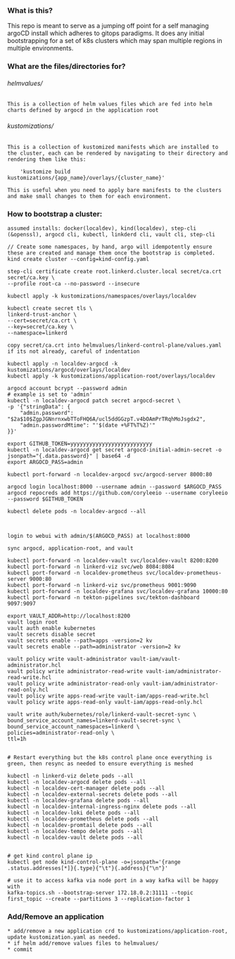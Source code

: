 ### What is this?

This repo is meant to serve as a jumping off point for a self managing argoCD install which adheres to gitops paradigms. It does any initial bootstrapping for a set of k8s clusters which may span multiple regions in multiple environments. 

### What are the files/directories for?

###### helmvalues/

    This is a collection of helm values files which are fed into helm charts defined by argocd in the application root

###### kustomizations/

    This is a collection of kustomized manifests which are installed to the cluster, each can be rendered by navigating to their directory and rendering them like this:
        
        'kustomize build kustomizations/{app_name}/overlays/{cluster_name}'

    This is useful when you need to apply bare manifests to the clusters and make small changes to them for each environment.

### How to bootstrap a cluster:

    assumed installs: docker(localdev), kind(localdev), step-cli (&openssl), argocd cli, kubectl, linkderd cli, vault cli, step-cli

    // Create some namespaces, by hand, argo will idempotently ensure these are created and manage them once the bootstrap is completed.
    kind create cluster --config=kind-config.yaml

    step-cli certificate create root.linkerd.cluster.local secret/ca.crt secret/ca.key \
    --profile root-ca --no-password --insecure

    kubectl apply -k kustomizations/namespaces/overlays/localdev

    kubectl create secret tls \
    linkerd-trust-anchor \
    --cert=secret/ca.crt \
    --key=secret/ca.key \
    --namespace=linkerd

    copy secret/ca.crt into helmvalues/linkerd-control-plane/values.yaml if its not already, careful of indentation

    kubectl apply -n localdev-argocd -k kustomizations/argocd/overlays/localdev
    kubectl apply -k kustomizations/application-root/overlays/localdev

    argocd account bcrypt --password admin
    # example is set to 'admin'
    kubectl -n localdev-argocd patch secret argocd-secret \
    -p '{"stringData": {
        "admin.password": "$2a$10$ZgpJGNnrnxwbTToFHQ6A/ucl5ddGGzpT.v4bOAmPrTRqhMoJsgdx2",
        "admin.passwordMtime": "'$(date +%FT%T%Z)'"
    }}'

    export GITHUB_TOKEN=yyyyyyyyyyyyyyyyyyyyyyyyyy
    kubectl -n localdev-argocd get secret argocd-initial-admin-secret -o jsonpath="{.data.password}" | base64 -d
    export ARGOCD_PASS=admin

    kubectl port-forward -n localdev-argocd svc/argocd-server 8000:80

    argocd login localhost:8000 --username admin --password $ARGOCD_PASS
    argocd repocreds add https://github.com/coryleeio --username coryleeio --password $GITHUB_TOKEN

    kubectl delete pods -n localdev-argocd --all



    login to webui with admin/$(ARGOCD_PASS) at localhost:8000

    sync argocd, application-root, and vault
    
    kubectl port-forward -n localdev-vault svc/localdev-vault 8200:8200
    kubectl port-forward -n linkerd-viz svc/web 8084:8084
    kubectl port-forward -n localdev-prometheus svc/localdev-prometheus-server 9000:80
    kubectl port-forward -n linkerd-viz svc/prometheus 9001:9090
    kubectl port-forward -n localdev-grafana svc/localdev-grafana 10000:80
    kubectl port-forward -n tekton-pipelines svc/tekton-dashboard 9097:9097

    export VAULT_ADDR=http://localhost:8200
    vault login root
    vault auth enable kubernetes
    vault secrets disable secret
    vault secrets enable --path=apps -version=2 kv
    vault secrets enable --path=administrator -version=2 kv

    vault policy write vault-administrator vault-iam/vault-administrator.hcl
    vault policy write administrator-read-write vault-iam/administrator-read-write.hcl
    vault policy write administrator-read-only vault-iam/administrator-read-only.hcl
    vault policy write apps-read-write vault-iam/apps-read-write.hcl
    vault policy write apps-read-only vault-iam/apps-read-only.hcl

    vault write auth/kubernetes/role/linkerd-vault-secret-sync \
    bound_service_account_names=linkerd-vault-secret-sync \
    bound_service_account_namespaces=linkerd \
    policies=administrator-read-only \
    ttl=1h


    # Restart everything but the k8s control plane once everything is green, then resync as needed to ensure everything is meshed

    kubectl -n linkerd-viz delete pods --all
    kubectl -n localdev-argocd delete pods --all
    kubectl -n localdev-cert-manager delete pods --all
    kubectl -n localdev-external-secrets delete pods --all
    kubectl -n localdev-grafana delete pods --all
    kubectl -n localdev-internal-ingress-nginx delete pods --all
    kubectl -n localdev-loki delete pods --all
    kubectl -n localdev-prometheus delete pods --all
    kubectl -n localdev-promtail delete pods --all
    kubectl -n localdev-tempo delete pods --all
    kubectl -n localdev-vault delete pods --all


    # get kind control plane ip
    kubectl get node kind-control-plane -o=jsonpath='{range .status.addresses[*]}{.type}{"\t"}{.address}{"\n"}'

    # use it to access kafka via node port in a way kafka will be happy with
    kafka-topics.sh --bootstrap-server 172.18.0.2:31111 --topic first_topic --create --partitions 3 --replication-factor 1

### Add/Remove an application

    * add/remove a new application crd to kustomizations/application-root, update kustomization.yaml as needed.
    * if helm add/remove values files to helmvalues/
    * commit

